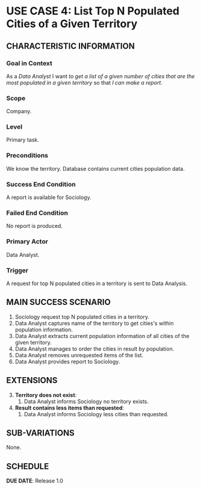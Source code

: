 # USE CASE 4: List Top N Populated Cities of a Given Territory

## CHARACTERISTIC INFORMATION

### Goal in Context

As a *Data Analyst* I want *to get a list of a given number of cities that are the most populated in a given territory* so that *I can make a report*.

### Scope

Company.

### Level

Primary task.

### Preconditions

We know the territory. Database contains current cities population data.

### Success End Condition

A report is available for Sociology.

### Failed End Condition

No report is produced.

### Primary Actor

Data Analyst.

### Trigger

A request for top N populated cities in a territory is sent to Data Analysis.

## MAIN SUCCESS SCENARIO

1. Sociology request top N populated cities in a territory.
2. Data Analyst captures name of the territory to get cities's within population information.
3. Data Analyst extracts current population information of all cities of the given territory.
4. Data Analyst manages to order the cities in result by population.
5. Data Analyst removes unrequested items of the list.
6. Data Analyst provides report to Sociology.

## EXTENSIONS

3. **Territory does not exist**:
    1. Data Analyst informs Sociology no territory exists.
5. **Result contains less items than requested**:
    1. Data Analyst informs Sociology less cities than requested.

## SUB-VARIATIONS

None.

## SCHEDULE

**DUE DATE**: Release 1.0